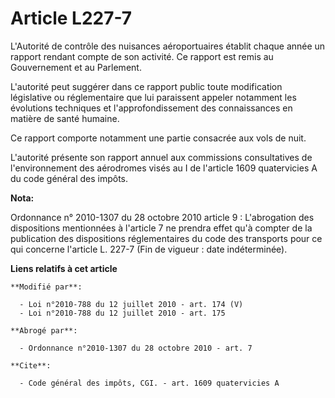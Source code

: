 # Article L227-7

L'Autorité de contrôle des nuisances aéroportuaires établit chaque année un rapport rendant compte de son activité. Ce
rapport est remis au Gouvernement et au Parlement.

L'autorité peut suggérer dans ce rapport public toute modification législative ou réglementaire que lui paraissent appeler
notamment les évolutions techniques et l'approfondissement des connaissances en matière de santé humaine. 

Ce rapport comporte notamment une partie consacrée aux vols de nuit.

L'autorité présente son rapport annuel aux commissions consultatives de l'environnement des aérodromes visés au I de
l'article 1609 quatervicies A du code général des impôts.

**Nota:**

Ordonnance n° 2010-1307 du 28 octobre 2010 article 9 : L'abrogation des dispositions mentionnées à l'article 7 ne prendra
effet qu'à compter de la publication des dispositions réglementaires du code des transports pour ce qui concerne l'article L.
227-7 (Fin de vigueur : date indéterminée).

**Liens relatifs à cet article**

	**Modifié par**:

	  - Loi n°2010-788 du 12 juillet 2010 - art. 174 (V)
	  - Loi n°2010-788 du 12 juillet 2010 - art. 175

	**Abrogé par**:

	  - Ordonnance n°2010-1307 du 28 octobre 2010 - art. 7

	**Cite**:

	  - Code général des impôts, CGI. - art. 1609 quatervicies A
